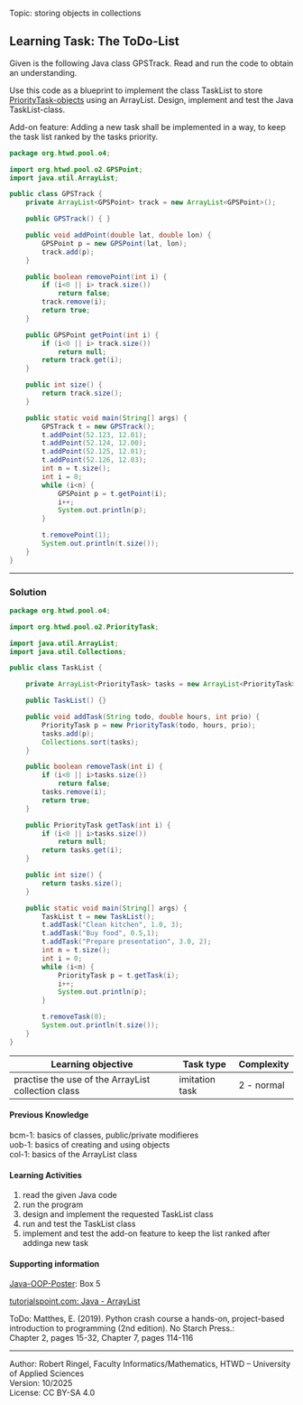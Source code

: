 Topic: storing objects in collections

## Learning Task: The ToDo-List

Given is the following Java class GPSTrack. Read and run the code to obtain an understanding.  

Use this code as a blueprint to implement the class TaskList to store [PriorityTask-objects](../02_ExtensionInterface/PriorityTask.md) using an ArrayList. Design, implement and test the Java TaskList-class.

Add-on feature: Adding a new task shall be implemented in a way, to keep the task list ranked by the tasks priority.

``` java
package org.htwd.pool.o4;

import org.htwd.pool.o2.GPSPoint;
import java.util.ArrayList;

public class GPSTrack {
    private ArrayList<GPSPoint> track = new ArrayList<GPSPoint>();

    public GPSTrack() { }

    public void addPoint(double lat, double lon) {
        GPSPoint p = new GPSPoint(lat, lon);
        track.add(p);
    }

    public boolean removePoint(int i) {
        if (i<0 || i> track.size())
            return false;
        track.remove(i);
        return true;
    }

    public GPSPoint getPoint(int i) {
        if (i<0 || i> track.size())
            return null;
        return track.get(i);
    }

    public int size() {
        return track.size();
    }

    public static void main(String[] args) {
        GPSTrack t = new GPSTrack();
        t.addPoint(52.123, 12.01);
        t.addPoint(52.124, 12.00);
        t.addPoint(52.125, 12.01);
        t.addPoint(52.126, 12.03);
        int n = t.size();
        int i = 0;
        while (i<n) {
            GPSPoint p = t.getPoint(i);
            i++;
            System.out.println(p);
        }

        t.removePoint(1);
        System.out.println(t.size());
    }
}
```

---------------------------------------

### Solution

``` java
package org.htwd.pool.o4;

import org.htwd.pool.o2.PriorityTask;

import java.util.ArrayList;
import java.util.Collections;

public class TaskList {

    private ArrayList<PriorityTask> tasks = new ArrayList<PriorityTask>();

    public TaskList() {}

    public void addTask(String todo, double hours, int prio) {
        PriorityTask p = new PriorityTask(todo, hours, prio);
        tasks.add(p);
        Collections.sort(tasks);
    }

    public boolean removeTask(int i) {
        if (i<0 || i>tasks.size())
            return false;
        tasks.remove(i);
        return true;
    }

    public PriorityTask getTask(int i) {
        if (i<0 || i>tasks.size())
            return null;
        return tasks.get(i);
    }

    public int size() {
        return tasks.size();
    }

    public static void main(String[] args) {
        TaskList t = new TaskList();
        t.addTask("Clean kitchen", 1.0, 3);
        t.addTask("Buy food", 0.5,1);
        t.addTask("Prepare presentation", 3.0, 2);
        int n = t.size();
        int i = 0;
        while (i<n) {
            PriorityTask p = t.getTask(i);
            i++;
            System.out.println(p);
        }

        t.removeTask(0);
        System.out.println(t.size());
    }
}
```

| **Learning objective**                           | **Task type**   | **Complexity** |
| ------------------------------------------------ | --------------- | -------------- |
| practise the use of the ArrayList collection class | imitation task | 2 - normal    | 

#### Previous Knowledge

bcm-1: basics of classes, public/private modifieres  
uob-1: basics of creating and using objects  
col-1: basics of the ArrayList class

#### Learning Activities

1) read the given Java code
2) run the program
3) design and implement the requested TaskList class
4) run and test the TaskList class
5) implement and test the add-on feature to keep the list ranked after addinga new task

#### Supporting information

[Java-OOP-Poster](../JavaPosterOOP_engl.pdf): Box 5

[tutorialspoint.com: Java - ArrayList](https://www.tutorialspoint.com/java/util/java_util_arraylist.htm)  

ToDo: Matthes, E. (2019). Python crash course a hands-on, project-based introduction to programming (2nd edition). No Starch Press.:  
Chapter 2, pages 15-32, Chapter 7, pages 114-116  

---------------------------------------
Author: Robert Ringel, Faculty Informatics/Mathematics, HTWD – University of Applied Sciences  
Version: 10/2025            
License: CC BY-SA 4.0